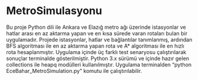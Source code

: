 # MetroSimulasyonu
Bu proje Python dili ile Ankara ve Elazığ metro ağı üzerinde istasyonlar ve hatlar arası en az aktarma yapan ve en kısa sürede varan rotaları bulan bir uygulamadır.
Projede istasyonlar, hatlar ve bağlantılar tanımlanmış, ardından BFS algoritması ile en az aktarma yapan rota ve A* algoritması ile en hızlı rota hesaplanmıştır.
Uygulama içinde üç farklı test senaryosu çalıştırılarak sonuçlar terminalde gösterilmiştir.
 Python 3.x sürümü ve içinde hazır gelen collections ile heapq modülleri kullanılmıştır. 
 Uygulama terminalden “python EceBahar_MetroSimulation.py” komutu ile çalıştırılabilir.
